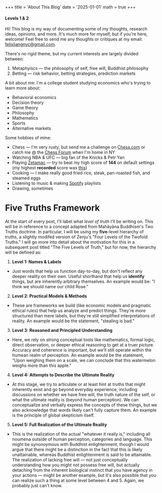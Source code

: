 +++
title = 'About This Blog'
date = '2025-01-01'
math = true
+++
#### Levels 1 & 2

Hi! This blog is my way of documenting some of my thoughts, research ideas, opinions, and more. It's much more for myself, but if you're here, welcome! Feel free to send me any thoughts or critiques at my email: felixliangnyc@gmail.com.

There's no rigid theme, but my current interests are largely divided between:
1. Metaphyiscs &mdash; the philosophy of self, free will, Buddhist philosophy
2. Betting &mdash; risk behavior, betting strategies, prediction markets

A bit about me: I'm a college student studying economics who's trying to learn more about:
- Behavioral economics
- Decision theory
- Game theory
- Philosophy
- Mathematics
- Sports
- Alternative markets

Some hobbies of mine:
- Chess &mdash; I'm very rusty, but send me a challenge on [Chess.com](https://www.chess.com/member/salcastuchiano) or catch me @ the [Chess Forum](https://www.chessforum.com/) when I'm home in NY
- Watching NBA & UFC &mdash; big fan of the Knicks & Petr Yan
- Playing [Zetamac](https://arithmetic.zetamac.com/) &mdash; try to beat my high score of **144** on default settings (my highest **recorded** score was [this](https://youtube.com/shorts/MTKPN-nnpSw?si=8bV_O5dnGV-WqTAy))
- Cooking &mdash; I make really good fried rice, steak, pan-roasted fish, and steamed eggs
- Listening to music & making [Spotify](https://open.spotify.com/user/ow6ad6boduguylrvmmq94t63d?si=75bac8c432a840d6) playlists
- Drawing, sometimes

# Five Truths Framework
At the start of every post, I'll label what *level of truth* I'll be writing on. This will be in reference to a concept adapted from Mahāyāna Buddhism's Two Truths doctrine. In particular, I will be using my **five**-level hierarchy of truths, a slightly modifed version of Zenju's "Four Levels of the Twofold Truths." I will go more into detail about the motivation for this in a subsequent post titled "The Five Levels of Truth," but for now, the hierarchy will be defined as:
1. **Level 1: Names & Labels**
- Just words that help us function day-to-day, but don't reflect any deeper reality on their own. Useful shorthand that help us **identify** things, but are inherently arbitrary themselves. An example would be: "I think we should name our child Rose."
2. **Level 2: Practical Models & Methods**
- These are frameworks we build (like economic models and pragmatic ethical rules) that help us analyze and predict things. They're more structured than mere labels, but they're still simplified interpretations of reality. An example would be the statement, "stealing is bad."
3. **Level 3: Reasoned and Principled Understanding**
- Here, we rely on strong conceptual tools like mathematics, formal logic, direct observation, or deeper ethical reasoning to get at a truer picture. Accuracy and coherence is important, but we'll still operate within the humean realm of perception. An example would be the statement, "Upon weighing them on a scale, we can conclude that this watermelon weighs more than this apple."
4. **Level 4: Attempts to Describe the Ultimate Reality**
- At this stage, we try to articulate or at least hint at truths that might inherently exist and go beyond everyday experience, including discussions on whether we have free will, the truth nature of the self, or what the ultimate reality is (beyond human perception). We can conceptualize and verbally express the concepts of these things, but we also acknowledge that words likely can't fully capture them. An example is the principle of global skepticism itself.
5. **Level 5: Full Realization of the Ultimate Reality**
- This is the realization of the actual "whatever it really is," including all noumena outside of human perception, categories and language. This might be synonoymous with Buddhist enlightenment, though I would argue that there might be a distinction in the fact that this is likely unattainable, whereas Buddhist enlightenment is said to be attainable. The realization of lacking free will &mdash; not just conceptually understanding how you might not possess free will, but actually detaching from the inherent biological instinct that you have agency in your actions &mdash; might be another example, but it's also possible that you can realize such a thing at some level between 4 and 5. Again, we probably just can't know. 

